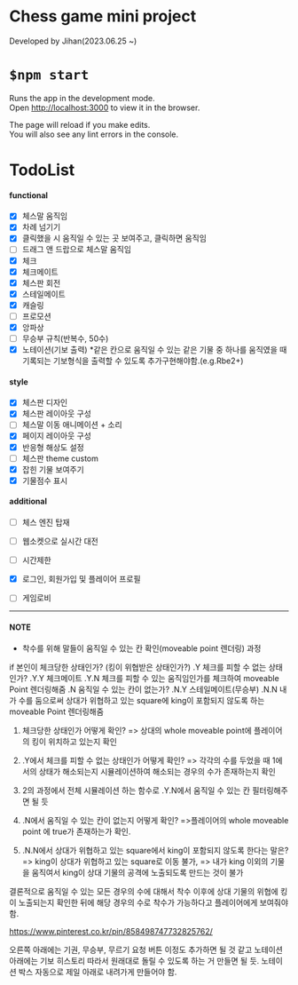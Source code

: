 Chess game mini project
=
Developed by Jihan(2023.06.25 ~)

`$npm start`
=
Runs the app in the development mode.\
Open [http://localhost:3000](http://localhost:3000) to view it in the browser.

The page will reload if you make edits.\
You will also see any lint errors in the console.


TodoList
=
#### functional
- [x] 체스말 움직임
- [x] 차례 넘기기
- [x] 클릭했을 시 움직일 수 있는 곳 보여주고, 클릭하면 움직임
- [ ] 드래그 앤 드랍으로 체스말 움직임
- [x] 체크
- [x] 체크메이트
- [x] 체스판 회전
- [x] 스테일메이트
- [x] 캐슬링
- [ ] 프로모션
- [x] 앙파상
- [ ] 무승부 규칙(반복수, 50수)
- [x] 노테이션(기보 출력) *같은 칸으로 움직일 수 있는 같은 기물 중 하나를 움직였을 때 기록되는 기보형식을 출력할 수 있도록 추가구현해야함.(e.g.Rbe2+)

#### style
- [x] 체스판 디자인
- [x] 체스판 레이아웃 구성
- [ ] 체스말 이동 애니메이션 + 소리
- [x] 페이지 레이아웃 구성
- [x] 반응형 해상도 설정
- [ ] 체스판 theme custom
- [x] 잡힌 기물 보여주기
- [x] 기물점수 표시

#### additional
- [ ] 체스 엔진 탑재
- [ ] 웹소켓으로 실시간 대전
- [ ] 시간제한
- [x] 로그인, 회원가입 및 플레이어 프로필
- [ ] 게임로비


- - -
#### NOTE
- 착수를 위해 말들이 움직일 수 있는 칸 확인(moveable point 렌더링) 과정

 if 본인이 체크당한 상태인가? (킹이 위협받은 상태인가?)
 .Y 체크를 피할 수 없는 상태인가?
 .Y.Y 체크메이트
 .Y.N 체크를 피할 수 있는 움직임인가를 체크하여 moveable Point 렌더링해줌
 .N 움직일 수 있는 칸이 없는가?
 .N.Y 스테일메이트(무승부)
 .N.N 내가 수를 둠으로써 상대가 위협하고 있는 square에 king이 포함되지 않도록 하는 moveable Point 렌더링해줌

1. 체크당한 상태인가 어떻게 확인?
 => 상대의 whole moveable point에 플레이어의 킹이 위치하고 있는지 확인

2. .Y에서 체크를 피할 수 없는 상태인가 어떻게 확인?
 => 각각의 수를 두었을 때 1에서의 상태가 해소되는지 시뮬레이션하여 해소되는 경우의 수가 존재하는지 확인

3. 2의 과정에서 전체 시뮬레이션 하는 함수로 .Y.N에서 움직일 수 있는 칸 필터링해주면 될 듯

4. .N에서 움직일 수 있는 칸이 없는지 어떻게 확인?
 =>플레이어의 whole moveable point 에 true가 존재하는가 확인.

5. .N.N에서 상대가 위협하고 있는 square에서 king이 포함되지 않도록 한다는 말은?
 => king이 상대가 위협하고 있는 square로 이동 불가,
 => 내가 king 이외의 기물을 움직여서 king이 상대 기물의 공격에 노출되도록 만드는 것이 불가

 결론적으로 움직일 수 있는 모든 경우의 수에 대해서 착수 이후에 상대 기물의 위협에 킹이 노출되는지 확인한 뒤에 해당 경우의 수로 착수가 가능하다고 플레이어에게 보여줘야 함.

 https://www.pinterest.co.kr/pin/858498747732825762/
 

오른쪽 아래에는 기권, 무승부, 무르기 요청 버튼 이정도 추가하면 될 것 같고 노테이션 아래에는 기보 히스토리 따라서 원래대로 돌릴 수 있도록 하는 거 만들면 될 듯. 노테이션 박스 자동으로 제일 아래로 내려가게 만들어야 함.